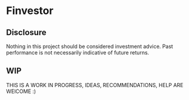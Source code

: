 # Finvestor

## Disclosure

Nothing in this project should be considered investment advice. Past performance is not necessarily indicative of future returns.

## WIP

THIS IS A WORK IN PROGRESS, IDEAS, RECOMMENDATIONS, HELP ARE WElCOME :)
